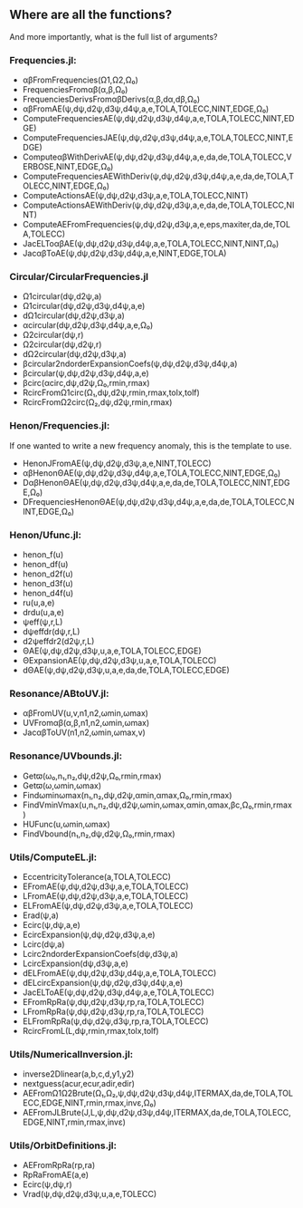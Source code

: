 ## Where are all the functions?
And more importantly, what is the full list of arguments?

### Frequencies.jl:
- αβFromFrequencies(Ω1,Ω2,Ω₀)
- FrequenciesFromαβ(α,β,Ω₀)
- FrequenciesDerivsFromαβDerivs(α,β,dα,dβ,Ω₀)
- αβFromAE(ψ,dψ,d2ψ,d3ψ,d4ψ,a,e,TOLA,TOLECC,NINT,EDGE,Ω₀)
- ComputeFrequenciesAE(ψ,dψ,d2ψ,d3ψ,d4ψ,a,e,TOLA,TOLECC,NINT,EDGE)
- ComputeFrequenciesJAE(ψ,dψ,d2ψ,d3ψ,d4ψ,a,e,TOLA,TOLECC,NINT,EDGE)
- ComputeαβWithDerivAE(ψ,dψ,d2ψ,d3ψ,d4ψ,a,e,da,de,TOLA,TOLECC,VERBOSE,NINT,EDGE,Ω₀)
- ComputeFrequenciesAEWithDeriv(ψ,dψ,d2ψ,d3ψ,d4ψ,a,e,da,de,TOLA,TOLECC,NINT,EDGE,Ω₀)
- ComputeActionsAE(ψ,dψ,d2ψ,d3ψ,a,e,TOLA,TOLECC,NINT)
- ComputeActionsAEWithDeriv(ψ,dψ,d2ψ,d3ψ,a,e,da,de,TOLA,TOLECC,NINT)
- ComputeAEFromFrequencies(ψ,dψ,d2ψ,d3ψ,a,e,eps,maxiter,da,de,TOLA,TOLECC)
- JacELToαβAE(ψ,dψ,d2ψ,d3ψ,d4ψ,a,e,TOLA,TOLECC,NINT,NINT,Ω₀)
- JacαβToAE(ψ,dψ,d2ψ,d3ψ,d4ψ,a,e,NINT,EDGE,TOLA)

### Circular/CircularFrequencies.jl
- Ω1circular(dψ,d2ψ,a)
- Ω1circular(dψ,d2ψ,d3ψ,d4ψ,a,e)
- dΩ1circular(dψ,d2ψ,d3ψ,a)
- αcircular(dψ,d2ψ,d3ψ,d4ψ,a,e,Ω₀)
- Ω2circular(dψ,r)
- Ω2circular(dψ,d2ψ,r)
- dΩ2circular(dψ,d2ψ,d3ψ,a)
- βcircular2ndorderExpansionCoefs(ψ,dψ,d2ψ,d3ψ,d4ψ,a)
- βcircular(ψ,dψ,d2ψ,d3ψ,d4ψ,a,e)
- βcirc(αcirc,dψ,d2ψ,Ω₀,rmin,rmax)
- RcircFromΩ1circ(Ω₁,dψ,d2ψ,rmin,rmax,tolx,tolf)
- RcircFromΩ2circ(Ω₂,dψ,d2ψ,rmin,rmax)

### Henon/Frequencies.jl:
If one wanted to write a new frequency anomaly, this is the template to use.
- HenonJFromAE(ψ,dψ,d2ψ,d3ψ,a,e,NINT,TOLECC)
- αβHenonΘAE(ψ,dψ,d2ψ,d3ψ,d4ψ,a,e,TOLA,TOLECC,NINT,EDGE,Ω₀)
- DαβHenonΘAE(ψ,dψ,d2ψ,d3ψ,d4ψ,a,e,da,de,TOLA,TOLECC,NINT,EDGE,Ω₀)
- DFrequenciesHenonΘAE(ψ,dψ,d2ψ,d3ψ,d4ψ,a,e,da,de,TOLA,TOLECC,NINT,EDGE,Ω₀)

### Henon/Ufunc.jl:
- henon_f(u)
- henon_df(u)
- henon_d2f(u)
- henon_d3f(u)
- henon_d4f(u)
- ru(u,a,e)
- drdu(u,a,e)
- ψeff(ψ,r,L)
- dψeffdr(dψ,r,L)
- d2ψeffdr2(d2ψ,r,L)
- ΘAE(ψ,dψ,d2ψ,d3ψ,u,a,e,TOLA,TOLECC,EDGE)
- ΘExpansionAE(ψ,dψ,d2ψ,d3ψ,u,a,e,TOLA,TOLECC)
- dΘAE(ψ,dψ,d2ψ,d3ψ,u,a,e,da,de,TOLA,TOLECC,EDGE)

### Resonance/ABtoUV.jl:
- αβFromUV(u,v,n1,n2,ωmin,ωmax)
- UVFromαβ(α,β,n1,n2,ωmin,ωmax)
- JacαβToUV(n1,n2,ωmin,ωmax,v)

### Resonance/UVbounds.jl:
- Getϖ(ω₀,n₁,n₂,dψ,d2ψ,Ω₀,rmin,rmax)
- Getϖ(ω,ωmin,ωmax)
- Findωminωmax(n₁,n₂,dψ,d2ψ,αmin,αmax,Ω₀,rmin,rmax)
- FindVminVmax(u,n₁,n₂,dψ,d2ψ,ωmin,ωmax,αmin,αmax,βc,Ω₀,rmin,rmax)
- HUFunc(u,ωmin,ωmax)
- FindVbound(n₁,n₂,dψ,d2ψ,Ω₀,rmin,rmax)

### Utils/ComputeEL.jl:
- EccentricityTolerance(a,TOLA,TOLECC)
- EFromAE(ψ,dψ,d2ψ,d3ψ,a,e,TOLA,TOLECC)
- LFromAE(ψ,dψ,d2ψ,d3ψ,a,e,TOLA,TOLECC)
- ELFromAE(ψ,dψ,d2ψ,d3ψ,a,e,TOLA,TOLECC)
- Erad(ψ,a)
- Ecirc(ψ,dψ,a,e)
- EcircExpansion(ψ,dψ,d2ψ,d3ψ,a,e)
- Lcirc(dψ,a)
- Lcirc2ndorderExpansionCoefs(dψ,d3ψ,a)
- LcircExpansion(dψ,d3ψ,a,e)
- dELFromAE(ψ,dψ,d2ψ,d3ψ,d4ψ,a,e,TOLA,TOLECC)
- dELcircExpansion(ψ,dψ,d2ψ,d3ψ,d4ψ,a,e)
- JacELToAE(ψ,dψ,d2ψ,d3ψ,d4ψ,a,e,TOLA,TOLECC)
- EFromRpRa(ψ,dψ,d2ψ,d3ψ,rp,ra,TOLA,TOLECC)
- LFromRpRa(ψ,dψ,d2ψ,d3ψ,rp,ra,TOLA,TOLECC)
- ELFromRpRa(ψ,dψ,d2ψ,d3ψ,rp,ra,TOLA,TOLECC)
- RcircFromL(L,dψ,rmin,rmax,tolx,tolf)

### Utils/NumericalInversion.jl:
- inverse2Dlinear(a,b,c,d,y1,y2)
- nextguess(acur,ecur,adir,edir)
- AEFromΩ1Ω2Brute(Ω₁,Ω₂,ψ,dψ,d2ψ,d3ψ,d4ψ,ITERMAX,da,de,TOLA,TOLECC,EDGE,NINT,rmin,rmax,invε,Ω₀)
- AEFromJLBrute(J,L,ψ,dψ,d2ψ,d3ψ,d4ψ,ITERMAX,da,de,TOLA,TOLECC,EDGE,NINT,rmin,rmax,invε)

### Utils/OrbitDefinitions.jl:
- AEFromRpRa(rp,ra)
- RpRaFromAE(a,e)
- Ecirc(ψ,dψ,r)
- Vrad(ψ,dψ,d2ψ,d3ψ,u,a,e,TOLECC)
